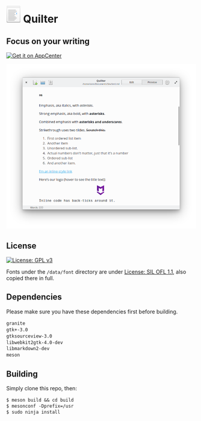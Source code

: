 # ![icon](data/images/icon.png) Quilter

## Focus on your writing

[![Get it on AppCenter](https://appcenter.elementary.io/badge.svg)](https://appcenter.elementary.io/com.github.lainsce.quilter)

![Screenshot](data/images/shot-preview.png)

## License

[![License: GPL v3](https://img.shields.io/badge/License-GPL%20v3-blue.svg)](http://www.gnu.org/licenses/gpl-3.0)

Fonts under the `/data/font` directory are under [License: SIL OFL 1.1](http://scripts.sil.org/OFL), also copied there in full.

## Dependencies

Please make sure you have these dependencies first before building.

```bash
granite
gtk+-3.0
gtksourceview-3.0
libwebkit2gtk-4.0-dev
libmarkdown2-dev
meson
```

## Building

Simply clone this repo, then:

```
$ meson build && cd build
$ mesonconf -Dprefix=/usr
$ sudo ninja install
```
